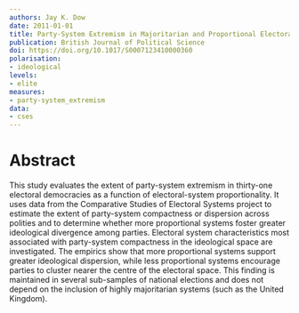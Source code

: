 ```yaml
---
authors: Jay K. Dow
date: 2011-01-01
title: Party-System Extremism in Majoritarian and Proportional Electoral Systems
publication: British Journal of Political Science
doi: https://doi.org/10.1017/S0007123410000360
polarisation: 
- ideological
levels: 
- elite
measures: 
- party-system_extremism
data: 
- cses
---
```


# Abstract
This study evaluates the extent of party-system extremism in thirty-one electoral democracies as a function of electoral-system proportionality. It uses data from the Comparative Studies of Electoral Systems project to estimate the extent of party-system compactness or dispersion across polities and to determine whether more proportional systems foster greater ideological divergence among parties. Electoral system characteristics most associated with party-system compactness in the ideological space are investigated. The empirics show that more proportional systems support greater ideological dispersion, while less proportional systems encourage parties to cluster nearer the centre of the electoral space. This finding is maintained in several sub-samples of national elections and does not depend on the inclusion of highly majoritarian systems (such as the United Kingdom).